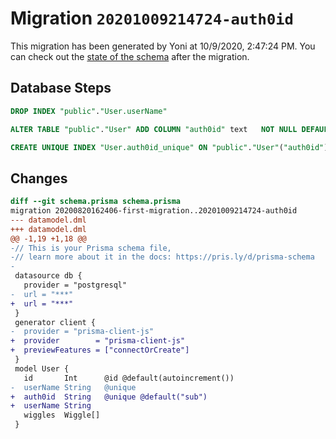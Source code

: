 # Migration `20201009214724-auth0id`

This migration has been generated by Yoni at 10/9/2020, 2:47:24 PM.
You can check out the [state of the schema](./schema.prisma) after the migration.

## Database Steps

```sql
DROP INDEX "public"."User.userName"

ALTER TABLE "public"."User" ADD COLUMN "auth0id" text   NOT NULL DEFAULT E'sub'

CREATE UNIQUE INDEX "User.auth0id_unique" ON "public"."User"("auth0id")
```

## Changes

```diff
diff --git schema.prisma schema.prisma
migration 20200820162406-first-migration..20201009214724-auth0id
--- datamodel.dml
+++ datamodel.dml
@@ -1,19 +1,18 @@
-// This is your Prisma schema file,
-// learn more about it in the docs: https://pris.ly/d/prisma-schema
-
 datasource db {
   provider = "postgresql"
-  url = "***"
+  url = "***"
 }
 generator client {
-  provider = "prisma-client-js"
+  provider        = "prisma-client-js"
+  previewFeatures = ["connectOrCreate"]
 }
 model User {
   id       Int      @id @default(autoincrement())
-  userName String   @unique
+  auth0id  String   @unique @default("sub")
+  userName String
   wiggles  Wiggle[]
 }
```


